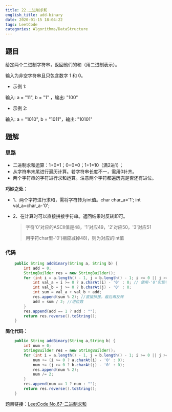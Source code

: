```yaml
---
title: 22.二进制求和
english_title: add-binary
date: 2020-01-15 18:04:22
tags: LeetCode
categories: Algorithms/DataStructure
---
```


## 题目

给定两个二进制字符串，返回他们的和（用二进制表示）。

输入为非空字符串且只包含数字 1 和 0。

* 示例 1:

输入: a = "11", b = "1"  ，输出: "100"

* 示例 2:

输入: a = "1010", b = "1011"，输出: "10101"

## 题解

### 思路

* 二进制求和运算：1+0=1；0+0=0；1+1=10（满2进1）；
* 从字符串末尾进行遍历计算。若字符串长度不一，需用0补齐。
* 两个字符串的字符进行求和运算。注意两个字符都遍历完是否还有进位。

**巧妙之处：**

* 1、两个字符进行求和，需将字符转为int值。char char_a='1'; int val_a=char_a-'0';

* 2、在计算时可以直接拼接字符串。返回结果时反转即可。

  > 字符'0'对应的ASCII值是48，'1'对应49，'2'对应50，'3'对应51
  >
  > 用字符char型-'0'(相应减掉48)，则为对应的int值

### 代码

```java
    public String addBinary(String a, String b) {
        int add = 0;
        StringBuilder res = new StringBuilder();
        for (int i = a.length() - 1, j = b.length() - 1; i >= 0 || j >= 0; i--, j--) {
            int val_a = i >= 0 ? a.charAt(i) - '0' : 0; // 使用-'0'实现字符转int值，若缺位，用0补齐
            int val_b = j >= 0 ? b.charAt(j) - '0' : 0;
            int sum = val_a + val_b + add;
            res.append(sum % 2); //直接拼接，最后再反转
            add = sum / 2; //进位数
        }
        res.append(add == 1 ? add : "");
        return res.reverse().toString();
    }
```

**简化代码：**

```java
    public String addBinary(String a,String b) {
        int num = 0;
        StringBuilder res = new StringBuilder();
        for (int i = a.length() - 1, j = b.length() - 1; i >= 0 || j >= 0; i--, j--) {
            num += (i >= 0 ? a.charAt(i) - '0' : 0);
            num += (j >= 0 ? b.charAt(j) - '0' : 0);
            res.append(num % 2);
            num /= 2;
        }
        res.append(num == 1 ? num : "");
        return res.reverse().toString();
    }
```

题目链接：[LeetCode No.67-二进制求和](https://leetcode-cn.com/problems/add-binary)

